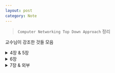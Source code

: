 ```yaml
---
layout: post
category: Note
---
```

> `Computer Networking Top Down Approach` 정리

교수님이 강조한 것들 모음

<details>
<summary>4장 & 5장</summary>
<div markdown="1">

## <span style="color:red">Softrware, Hardware, Firmware 차이</span>

- Software
  - 시스템 소프트웨어, 응용 소프트웨어로 나뉨
  - 응용 소프트웨어는 시스템 소프트웨어 없이 실행 불가능

- HardWare
  - CPU, RAM, ROM 등 물리적인 장치

- FirmWare
  - 대부분 ROM에 설치됨
  - 하드웨어의 제어와 구동을 위한 소프트웨어

## Network-layer function
- **Data plane** : forwarding
- **Control plane** : routing

## Forwarding & Routing
- Forwarding: 라우터의 input link에서 output link로 packet으로 전달하는 내부 동작
- Routing: forwarding+network의 모든 router의 packet path를 결정하는 것

## Router의 구조
### Input port
- router로 들어오는 physical link와 연결.
- routing protocol의 정보를 전달하는 control packet은 input port에서 routing processor로 전달된다.
- data link layer의 기능을 수행. input port의 forwarding 결정은 복사된 table을 보고 routing processor가 아닌 각 input port에 의해서 이루어진다. forwaridng table의 lookup은 table에서 longest prefix matching rules을 찾으면 된다.

### Switching
router의 input port를 output port로 연결 이 구조를 통해 packet은 output port로 이동한다.

- **via memory** : speed limited by memory bandwidth.

- **via a bus** : 공유되는 bus로 인해 한번에 한 packet만이 bus 통해 전달된다. 만약 다른 packet이 bus를 사용중이면 도착한 packet은 input port에 대기한다.

- **via interconnection network** : bus bandwidth limitations을 해결했다. Cisco 12000!

### Input port Queuing
packet의 도착속도가 router의 처리속도보다 크면 buffer가 차기시작하고 결국 buffer가 꽉차면 packet을 버려지게 된다. HOL blocking

### Output port queueing
switch의 처리 속도가 output port가 link로 내보내는 속도보다 크다면, 한 단위시간(router의 내부에서 switch가 packet을 전송하는 시간)에 하나의 packet을 전송하므로, output port의 buffer에 packet이 쌓이면서 결국, packet loss가 발생한다. with N flows, buffer의 양은 B= RTT*C/ root(N)

### Scheduling mechanisms
- FIFO(first in first out) scheduling
- Priority scheduling
- RR(Round Robin) scheduling
- WFQ(Weighted Fair Queuing)

## <span style="color:red">IP datagram format(IPv4)</span>
![ip](./image/ip.jpg)

## <span style="color:red">Compare and Contrast the IPv4 IPv6</span>
- IPv6에는 고정길이 헤더가 있다.
- IPv6 헤더의 크기는 고정되어 Header Length 필드가 필요하지 않다.
![ipv46](./image/ipv46.jpg)

## Routing Algorithm
- Objective : 최소 비용 path를 찾아서 packet을 전달한다.

### Link State(LS) algorithm
- Networkt topolgy 사아의 모든 link cost를 이미 알고 있는 상태에서 path를 찾는 것으로 각 노드가 link의 cost와 식별을 포함하는 packet인 link state packet을 network 상의 다른 노드로 broadcasting 함으로써 만들어진다.
- 알고리즘은 다익스트라 알고리즘이다. 다익스트라 알고리즘은 한 노드에서 다른 모든 노드에 이르는 최소 비용 경로를 모두 계산한다.
- Time Complexity: 총 체크하는 노드의 수는 n(n+1)/2이므로 O(n^2)이 된다.
- Problem: 혼잡이나 지연을 기반으로 하는 link방식을 기반으로 사용하는 모든 알고리즘에서 진동문제가 발생한다.
- Solution: traffic을 고려하면 된다. 위와 같은 problem을 막기 위해서 동시에 모든 router가 LS 알고리즘을 수행하지 못하게 한다. 혹은 LS 알고리즘의 결과를 송신하는 시간을 각 노드가 임의로 처리하도록 한다.

### Distance-Vector algorithm
- 직접 연결괸 neighbor가 주는 정보로 계산하고, 결과를 neighbor에게 열린다는 점에서 distributive이며, neighbor과 정보를 교환하지 않을 때까지 지속한다는 점에서 interative이며, 모든 노드가 asynchronous 방식으로 동작한다.
- Bellman-Ford equation(Dynamic programming)
- Problem: 중간에 이동하는 routing table의 정보들이 잘못된 경우 link cost가 증가된 경우
- Solution: Poisoned reverse. 하지만, 세 개 혹은 더 많은 노드를 포함한 routing loop는 감지 할 수가 없다.

## <span style="color:red">LS vs DV</span>
- Message Complexity
   - LS: 각 node는 network의 각 link cost에 대해서 O(nE)
   - DV: 각 node는 직접 연결된 neighbor와 message를 교환. 단, 알고리즘을 수렴하는 데 걸리는 시간이 많이 걸릴 수 있다.

- Speed of Convergence
   - LS: O(n^2) 알고리즘, oscillations(진동)가 발생할 수 있다.
   - DV: 매우 천천히 수렴, routing loop가 발생할 수도 있다.

- Robustness
   - LS : 변질된 link cost되거나 잘못된 table 정보가 broadcasting 되는 경우 문제가 발생.
   - DV : 잘못된 node 계산이 전체 network에 확산될 우려가 있음
   - 어느것도 좋다고 할 수 없다

## AS(autonomous systems)
- Intra-AS routing : RIP, OSPF, IGRP
- Inter-AS routing: BGP

## Intra-AS
- routing among hosts, routers in same AS
- 내부 게이트웨이 프로토콜

### RIP(Routing Information Protocol)
- DV 알고리즘, UDP 사용

### <span style="color:red">OSPF(Open Shortest Path First)</span>
- 다익스트라 알고리즘을 사용하는 Link State 알고리즘
- Security: router 사이에서의 모든 정보 교환은 인증을 받아야 한다
- 동일한 cost를 갖는 목적지까지의 여러 path가 존재할 때, OSPF는 여러 경로를 사용할 수 있다
- AS를 계층적으로 조직화 할 수 있다
- AS에서 인접한 router뿐만 아니라 다른 모든 router에게 routing information을 link state가 변결될때마다 broadcasting하며, link state가 변경되지 않아도 최소 30분 정도마다 정기적으로 link state를 broadcasting한다.

## IGRP(Interior Gateway Routing Protocol)

## Inter-AS
- routing among AS'es

### <span style="color:red">BGP(Border Gateway Protocol)</span>
- 표준 inter AS routing protocol
- 반영구적인 TCP 연결을 사용
- eBGP: 외부, iBGP: 내부
- advertised prefix includes BGP attributes
   - AS-PATH: AS 간의 광고 경로를 보여줌
   - NEXT-HOP: indicates specific internal-AS router to next-hop AS

### BGP messages
- OPEN: opens TCP connection to remote BGP peer and authenticates sending BGP peer
- UPDATE: advertises new path (or withdraws old)
- KEEPALIVE: keeps connection alive in absence of UPDATES; also ACKs OPEN request
- NOTIFICATION: reports errors in previous msg; also used to close connection

## <span style="color:red">왜 interAS와 intraAS routing이 따로 존재하는가</span>
AS사이에서의 정책문제, 대형 네트워크에서의 확장성, 성능 문제

## Subnetting
네트워크 IP를 할당받는 AS가 자신의 구역 내에서 다시 물리적인 네트워크 환경을 나누기 위해 필요한 작업이다.

## CIDR(Classless InterDomain Routing)
Class를 없앤 방식, class를 구분하지 않기 때문에 어디까지가 network ID인지 알려주는 정보가 따로 필요하다.

## DHCP(Dynaminc Host Configuration Protocol)
- "plug and play" 자동으로 host와 network을 연결시켜준다.
- host IP가 고정으로 할당되거나 유동으로 할당되게 할 수 있으며, IP address뿐만 아니라 subndet mask, 첫번째 hop router, local DNS server address같은 것을 제공한다.

## SDN(Software Defined Network)
중앙 집중형으로 컨트롤하게 하는 네트워크 가상화 접근 방식

- 각 라우터들은 flow table을 가지고 있다
- control plane과 data plane 을 분리하였다
- control plane은 data plane의 스위치들로 하여금 기능들을 보낸다
- control plane에는 이미 존재하는 여러 어플리케이션을 활용한다

## Why a logically centralized control plane?
- 네트워크 관리가 쉬워짐
- 트래픽 흐름이 매우 유연해짐
- OpenFlow API를 통해 프로그래밍 된 라우터들을 이용함

## Data plane switches
fast, simple, commodity switches implementing generalized data-plane forwarding in hardware

## SDN controller
- northbound API를 통해 위에 있는 network-control 어플리케이션과 상호작용
- southbound API를 통해 아래있는 network switches와 상호작용
- 네트워크 상태 정보를 모두 가지고 있어 성능을 위한 분산 시스템, 문제에 대해 견디는 능력 등을 구현함

## Network Control apps
- 컨트롤의 중추 역할
- 내부에 있는 app들은 분산되어 필요에 따라 쓰인다
![sdn](./image/sdn.jpg)

## OpenFlow protocol
- 메세지를 전달하는 데 TCP 사용
- controller-to-switch messages
  - features : 컨트롤러는 스위치의 기능들과 응답에 대해 질의
  - configure : 컨트롤러는 스위치의 기본 파라미터들을 세팅
  - modify-state : flow table을 추가, 삭제, 수정
  - pakcet-out : 컨트롤러가 스위치로 패킷을 바로 보낼 수 있음
- switch-to-controller messages
  - packet-in : 패킷을 컨트롤러에게 보냄
  - flow-removed : flow table 목록을 스위치에서 삭제 가능함
  - port status : 포트의 변화를 컨트롤러에게 알림

## <span style="color:red">ICMP(Internet Control Message Protocol)</span>
![icmp](./image/icmp.jpg)

dest, echo, TTL이라도 알아두기

## SNMP

</div>
</details>

<details>
<summary>6장</summary>
<div markdown="1">

## Link layer service
- frames: network layer의 datagram을 link에 적용되는 특정 link layer protocol을 따른다
- link 접속: MAC link로 frame을 전송하는 규칙에 대해 명시
- reliable delivery between adjacnet nodes
- flow control: pacing between adjacent sending and recieving nodes
- error detection(오류 검출): signal attenuation(신호 감쇠) 혹은 noise로 인해 발생한 에러들을 검출
- error correction(오류 정정): reciever은 재전송에 의존하지 않고 비트 오류를 식별하고 수정함
- half-duplex(반이중) & full-duplex(전이중)

## link layer의 위치
adaptor(aka NIC, network interface card) 혹은 chip에 있다.

## Error detection
- EDC(Error Detection and Correction bits)
- D = Data protected by error checking, may include header fields
- NOT 100% RELIABLE!
   - protocol은 some errors을 놓칠 수도 있다. 하지만 거의 안놓침
   - EDC가 클수록 기능이 좋음
- <span style="color:red">(edc) <- D 끝에 붙는다</span>
![edc](./image/edc.jpg)

## <span style="color:red">Parity checking</span>
parity bit는 데이터 뒤에 1을 붙여 행과 열의 1의 개수를 even으로 만듦
1이 이미 even일 경우 0을 붙인다

## Parity checking 문제

### Suppose the information content of a packet is the bit pattern 1110 0110 1001 1101 and an even parity scheme is being used. What would the value of the field containing the parity bits be for the case of a two-dimensional parity scheme?

## Internet Checksum
TCP나 UDP에 사용하는 checksum방식과 동일, 모든 비트를 다 훑기때문에 성능은 좋지 못하지만 구현이 simple

## <span style="color:red">If all the links in the Internet were to provide reliable delivery service, would the TCP reliable delivery service be redundant? Why or why not?</span>
- IP를 사용하면 동일한 TCP 연결에 있는 datagram이 네트워크에서 다른 경로를 사용할 수 있으므로 순서가 맞지 않게 도착할 수 있다. 따라서 TCP는 올바른 순서로 byte stream을 제공하는데 필요하다.

## <span style="color:red">CRC(Cyclic redundancy check)</span>
- more powerful error-detection coding

## <span style="color:red">Multiple Access Protocol(다중 접속 프로토콜)</span>
- Point-To-Point : 두 router 또는 ISP router 간에 사용될 수 있다
- Broadcast : 구식 이더넷
- <span style="color:red">장단점 및 차이점 암기</span>

## Mac protocol: taxonomy
- Channel partitioning
   - 시간에 따라 : TDMA
   - 주파수에 따라 : FDMA
   - 코드에 따라 : CSMA
- Random access
  - channel not divided, allow collisions
  - recover from collisions
- taking turns
  - 가장 많이 쓰이는 방식
  - 채널파티셔닝, 랜덤어세스 하는 방식을 혼합한 것

## TDMA
<span style="color:red">단점</span>: 전송할 packet이 있는 노드가 단 하나인 경우 노드 전송률이 제한되어, 노드가 전송을 위해 자기 차례를 기다려야 한다.

## FDMA
<span style="color:red">단점</span> : 전송할 packet을 가진 노드가 하나있더라도 노드는 R/N의 대역폭으로 제한된다

## slotted ALOHA
- Assumptions
  - 모든 프레임이 같은 사이즈
  - time은 동일한 사이즈로 분할됨
  - slot이 시작될 때만 노드의 전송이 시작됨
  - 노드는 synchronized됨 -> 단점이 될 수 있음, slot에 동기화되어야 하는 것
  - 만약 2개 이상의 노드들이 slot에서 transmit한다면 모든 노드는 collision을 detect한다.
- 효율성
  - pakcet을 보내는 active node가 많으면 collision이 발생함. 확률적인 재전송으로 인해 전송을 하지 않는 경우가 발생하는데 이럴경우 낭비되는 slot이 발생함
  - 100 Mbps로 전송 가능한 network에서 실제 처리율은 37 Mbps보다 낮게 된다. 37이 최대임
- <span style="color:red">장점</span>
  - single active node는 지속적으로 full rate of channel에서 transmit된다
  - 고도로 분산됨
  - 간단함
- <span style="color:red">단점</span>
  - 충돌, slot 낭비
  - 노드들는 전송 시간보다 짧은 시간 내에 충돌을 감지할 수도 있다
  - clock 동기화

## Pure ALOHA
- slot이 없고 완전히 분산된 프로토콜
- frame이 도착하면 노드는 frame을 즉시 broadcast channel로 전송함
- 효율성
  - <span style="color:red">slotted ALOHA의 절반</span>

## CSMA(carrier sense multiple access)
- Collision
  - A와 B노드가 서로 frame을 전송할 때, A에서 B 사이에는 t시간이 지나야 서로에게 frame이 도착한다고 하면, A가 channel이 비어있어서 frame을 보낸 후 t시간 이후에 B가 보낸 frame을 감지할 수 있게 된다. = Distance& Propagation delay

## CSMA/CD(collision detection)
- CSMA의 carrier sensing과 collision detection을 포함하며, 이더넷 사용
- 효율성
  - Tprop = max prop delay between 2 nodes in LAN
  - Ttrans = time to transmit max-size frame
  - <span style="color:red">효율이 1로 수렴하려면 tprop이 0으로 trans이 무한대로 수렴해아한다</span>
  - <span style="color:red">ALOHA보다 높은 performance를 보인다</span>
  - <span style="color:red">간단하고 저렴하고 분산된!</span>
- 동시에 보내서 충돌발생, prepagation delay에 의해
   - binary exponential backoff algorithm : n번 충돌이 발생하면 0~2^n-1까지 난수를 발생시킴, 그 중 k를 선택, k*512 delaytimes !! 충돌이 많을 수록 성능이 떨어짐
   - 따라서 노드(트래픽)가 굉장히 낮을 때만 이더넷을 사용!

## <span style="color:red">문제</span>

### Recall that with the CSMA/CD protocol, the adapter waits bit times after a collision, where K is drawn randomly. For , how long does the adapter wait until returning to Step 2 for a 10 Mbps broadcast channel? For a 100 Mbps broadcast channel?
- 10Mbps는 5.12msec 즉, 100Mbps는 512usec

### In CSMA/CD, after the fifth collision, what is the probability that a node chooses ? The result corresponds to a delay of how many seconds on a 10 Mbps Ethernet?
- After the 5th collision, the adapter chooses from {0, 1, 2,…, 31}
- The probability that it chooses 4 is 1/32. It waits 204.8 microseconds.

## Taking turns MAC protocol
- Polling : 노드 중 하나를 마스터로 지정하고 마스터 노드는 RR 방식으로 polling한다.
   - 단점: Polling 지연과 마스터 노드의 고장
- Token passing : token이라는 특수 목적을 가진 frame이 정해진 순서대로 노드 간에 전달 됨
   - 단점 : 노드가 토큰을 놓지 않을 때와 토큰 패킷이 사라지거나 손실될 경우

## MAC 주소
한 인터페이스에서 물리적으로 연결된 다른 인터페이스(same network in IP)로 프레임을 가져오는데 사용

## ARP
- IP address와 MAC address 사이에서의 변환을 지원해줌
- 각 노드는 RAM에 APR table을 갖고 있음
- 이 table에 IP address와 MAC address간이 mapping information이 있음
- 이 table에는 TTL값도 있음. 보통 20분

## ARP 동작
- 송신 node는 송신 및 수신 IP address와 MAC address를 포함하는 field를 가진 ARP packet을 만들고 subnet 안의 다른 모든 node에게 query를 한다. -> 이 때 이용하는 것이 broadcasts ARP query(FF-FF-FF-FF-FF-FF)
- packet을 수신한 node는 packet안의 IP address가 가진과 일치하는지 검사하고, 일치하면 응답 ARP packet을 query한 node에게 보낸다.
- 이 응답 ARP를 받은 송신 node는 응답 ARP packet에서 MAC address를 알아내고, 자신의 ARP table을 갱신하고, packet을 destination으로 볼수 있게 된다.
- ARP table은 자동으로 구성된다.

## 이더넷
- single chip, multiple speeds
- 심플하고 싸고
- bus : 90년대 중반까지 유명함
- start : 오늘날 유명함
   - active switch in center
- connectionless & unreliable : sending and recieving NICs 사이에 no handshaking, recieving NIC이 sending NIC에게 acks 혹은 nacks를 보내지 않음

## Switches vs routers
- 모두 store and forward
   - 라우터 : network layer devices
   - 스위치 : link layer devices
- 모두 forwarding table을 가짐
   - 라우터: compute tables using routing 알고리즘, IP 주소
   - 스위치: learn forwarding table using flooding, learning, MAC 주소

## <span style="color:red">문제</span>

### In this problem, you will put together much of what you have learned about Internet protocols. Suppose you walk into a room, connect to Ethernet, and want to download a Web page. What are all the protocol steps that take place, starting from powering on your PC to getting the Web page? Assume there is nothing in our DNS or browser caches when you power on your PC.
- PC creates a IP datagram is 255.255.255.255 for the destination address.
- Placed datagram in Ethernet frame.
- IP packets first-hop router by the IP routes.
- Router forwards these IP packets to the user PC

### a. Assign IP addresses to all of the interfaces. For Subnet 1 use addresses of the form 192.168.1.xxx; for Subnet 2 uses addresses of the form 192.168.2.xxx; and for Subnet 3 use addresses of the form 192.168.3.xxx. b.Assign MAC addresses to all of the adapters.
![subnet](./image/subnet.jpg)
이 그림을 가지고 아래 문제를 푼다

### Consider sending an IP datagram from Host E to Host B. Suppose all of the ARP tables are up to date. Enumerate all the steps, as done for the single-router example in Section 5.4.1.
A. E의 Forwarding table은 데이터그램을 인터페이스 192.168.3.002로 라우팅해야 한다고 결정함, E의 어뎁터는 이더넷 destination 주소가 88-88-88-88-88-88인 이더넷 패킷을 생성함, 라우터2는 패킷을 받고, forwarding table은 198.162.2.002로 라우팅해야 하는 데이터그램을 포함함, 라우터 2는 IP 주소가 198.162.2.003인 인터페이스를 통해 대상 주소가 33-33-33-33-33-33이고 소스 주소가 55-55-55-55-55-55인 이더넷 패킷을 보냄. 이 과정이 HostB에 패킷이 도착할 때까지 지속됨.

### Assuming that the ARP table in the sending host is empty (and the other tables are up to date).
A. E의 ARP는 198.162.3.002의 MAC주소를 결정해야 한다. 호스트 E는 broadcast Ethernet 프레임 내에 ARP 쿼리 패킷을 보낸다. 라우트 2는 쿼리패킷을 받고 HostE에 ARP응답 패킷을 보냄. 이 ARP응답 패킷은 이더넷 대상 주소가 77-77-77-77-77-77인 이더넷 프레임에 의해 전달됨.

## Case History
- pure ALOHA: Norm Abramson
- 이더넷 : Bob Metcalfe

</div>
</details>

<details>
<summary>7장 & 외부</summary>
<div markdown="1">

## CDMA
- encode signal = (original data) x (chipping sequence) -> 송신자가 전송하는 각 bit에 원래 data bit들 보다 훨씬 빠른 속도(칩핑률)로 변하는 신호를 곱하는 방식

## 와이파이
- 현재 802.11 무선랜을 많이 사용함
- 802.11은 BSS(basic service set, 하나 이상의 무선 station과 base station(AP)로 구성됨)을 기본 구성단위로 함
  - CSMA/CA 매체접속 프로토콜 사용
  - 충돌 검출을 하지 않고 충돌 회피 함
  - AP가 주기적으로 beacon frame을 전송하며, beacon frame에는 AP의 SSID와 MAC address가 포함된다. 무선 station은 AP로부터의 beacon frame을 찾기위해 채널을 살펴보고 가능한 AP와 결합한다.

## 802.11 충돌 피하는 방법
- CSMA을 사용해서 RTS 패킷을 BS로 전달한다
- RTS/CTS frame을 사용하면, hidden station 문제가 완화된다. 하지만 이로인해 지연과 채널 자원의 낭비가 생긴다. 실제로 RTS/CTS 방법은 긴 frame을 전송하기 위해 사용되며, frame의 길이에 대한 threshold가 정해져 있다. 하지만 보통 threshold 값이 최대 frame보다 더 길게 설정되어 있어 RTS/CTS 절차는 생략된다.

## <span style="color:red">문제</span>

### Describe the role of the beacon frames in 802.11
- AP가 주기적으로 beacon frame을 전송하며, beacon frame에는 AP의 SSID와 MAC address가 포함된다.
- 무선 station은 AP로부터의 beacon frame을 찾기위해 채널을 살펴보고 가능한 AP와 결합한다

## True or false: Before an 802.11 station transmits a data frame, it must first send an RTS frame and receive a corresponding CTS frame
- False, Wireless station은 프레임이 임계값보다 더 길 때에만 RTS/CTS를 사용한다.

## 셀룰러
- FDMA/TDMA 혼합: 스펙트럼을 다수의 주파수 채널로 나누고, 각 주파수 채널을 time slot로 나눔
- CDMA : code division multiple access

## <span style="color:red">5G 특징</span>
- High resolution for crazy cell phone users
- Bi-directional large BW
- Less traffic
- 25 Mbps connectivity speed
- Enhanced & available connectivity just about the world
- Uploading & Downloading speed of 5G touching the
peak (up to 1 Gbps)
- Better & fast solutio

## Wireless
- Internet -> Wireless// Wifi, Cellular network(1G...6G)
- <span style="color:red">와이파이와 셀룰러에 가장 큰 차이점</span> : 와이파이는 데이터 전송률이 높지만, AP로부터의 거리가 제한적이며 셀룰러는 전송거리가 길다.

## 블록체인
- 암호화폐와 블록체인의 관계가 어떻게 되느냐
- <span style="color:red">블록체인의 핵심은?</span> p2p를 쓴다. 분산시스템을 쓴다. public ledger(장부) 모든 거래 내용이 기록됨 => 디지털 암호화폐, NFT 등이 가능해짐(Crytocurrency)
- 의료기록, 성적증명서 등등 / 마이닝 <- 검증하는 것 verification
- 비트코인은 first original blockchain! 최초로 블록체인을 응용해서 만든 어플리케이션임 / double-standing problem을 해결함

## <span style="color:red">와이어샤크</span>

1. 와이어샤크의 수행 결과의 절반 가량을 차지하는 APR 프로토콜에 대해 간략하게 조사해보자
- 네트워크에서 IP주소를 MAC주소와 대응하기 위해 사용하는 프로토콜이다. 같은 네트워크 대역에서 통신을 하더라도 IP주소와 MAC 주소가 필요하다. 이 때, IP주소는 알고 MAC주소는 모를 때 APR프로토콜을 통해 통신이 가능하다.
2. NTP프로토콜에 대해 간략하게 조사해보자
- 인터넷을 통해 컴퓨터 시간을 최상위 동기 클럭원에 동기시키는 프로토콜이다. 네트워크 상에 분산된 시간 서버들로부터 클라이언트(호스트, 라우터 등)의 동기화.
3. 카카오톡이 사용하던 SSL프로토콜에 대해 조사해보자
- SSL은 전송계층 상에서 클라이언트, 서버에 대한 인증 및 데이터 암호화를 수행한다. 클리아언트와 서버 양단 간 응용계층 및 TCP 전송계층 사이에서 안전한 보안채널을 형성해 주는 역할을 하는 보안용 프로토콜이다.
4. SSL과 TLS를 비교해보자
- SSL은 Fortezza 알고리즘을 지원하지만 TLS는 지원하지 않습니다, SSL은 기록 프로토콜로 MAC을 사용하지만 TLS는 HMAC을 사용합니다.
5. 카카오톡을 통해 주고받는 메시지를 누군가가 쉽게 훔쳐볼 수 있는지 생각해보고 1, 2의 결과를 바탕으로 이유를 설명하여라
- 카카오톡 대화방 패킷은 AES로 암호화되어 전송되기 때문에 쉽게 훔쳐볼 수 없다.
SYN Flooding은 TCP 서비스에서 서버와 클라이언트의 연결 상태정보를 임시적으로 저장하는 공간인 “Backlog”를 버퍼 오버플로우 시키는 공격이다. 일반적으로 TCP 통신 시 클라이언트와 서버는 SYN(요청)과 ACK(응답)를 주고 받는 3-Way Handshing을 한다. 이 과정에서 서버는 클라이언트의 정보를 Backlog에 저장하고 과정이 완료되면 삭제한다. 이를 이용하여 공격자는 고의로 수많은 SYN 메시지를 전송하면서 ACK 메시지는 전송하지 않는다. ACK 메시지를 받지 못한 서버는 일정 시간동안 SYN 메시지의 수만큼 공격자의 정보를 Backlog에 저장하게 되고 SYN 패킷이 많아지면 많아질수록 서버의 Backlog는 가득 차게 된다. 결국 진짜 사용해야 하는 사용자의 요청을 받지 못하여 정상적인 서비스를 제공하지 못하게 된다.

</div>
</details>
